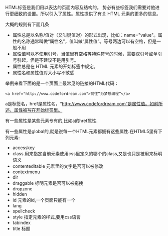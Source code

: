 HTML标签是我们用以表达的页面内容及结构的。
势必有些标签我们需要对他进行更细致的设置。所以引入了属性。属性提供了有关 HTML 元素的更多的信息。

大概的规则有下面几条

- 属性总是以名称/值对（又叫键值对）的形式出现，比如：name="value"。属性的名称通常叫做“属性名”，值叫做“属性值”。等号两边可以有空格，但是一般不用
- 属性值可以不使用引号，当值里有空格等特殊符号的时候，需要双引号或单引号引起，但是不建议不是用引号。
- 属性总是在 HTML 元素的开始标签中规定。
- 属性名和属性值对大小写不敏感

举例来看下面的是一个页面上最常见的链接的HTML代码：

    <a href="http://www.codefordream.com">前往“为梦想编程”</a>

a是标签名，href是属性名，“http://www.codefordream.com”是属性值。如前所述，属性被写在开始标签里。

有一些属性是某些元素专有的,比如a的href属性.

有一些属性是global的,就是说每一个HTML元素都拥有这些属性.在HTML5里有下列元素:

- accesskey
- class 用来指定当前元素使用css里定义的哪个的class,又是也只是被用来标明语义
- contenteditable 元素里的文字是否可以被修改
- contextmenu
- dir
- draggable 标明元素是否可以被拖拽
- dropzone
- hidden
- id 元素的id,一个页面只能有一个
- lang
- spellcheck
- style 指定元素的样式,要用css语言
- tabindex
- title 标题

